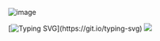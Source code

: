 

![image](https://github.com/user-attachments/assets/f287d161-308e-4069-9d1b-ad1704781555)

[![Typing SVG](https://readme-typing-svg.demolab.com?font=franklin+gothic&duration=3555&pause=10&color=F7AC1D&background=263D5F00&center=true&width=435&lines=YOU+WON'T+LIVE+TO+SEE+THE+NEXT+DAY.)](https://git.io/typing-svg) ![](https://komarev.com/ghpvc/?username=marikinonlein4&label=SLEEPWALKERS&color=e5a141&style=for-the-badge&abbreviated=true)




